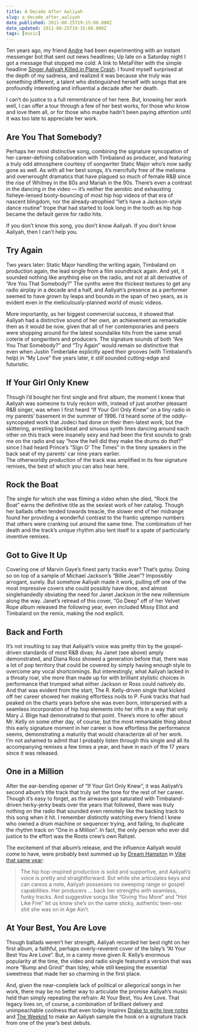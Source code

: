 ```yaml
---
title: A Decade After Aaliyah
slug: a_decade_after_aaliyah
date_published: 2011-08-25T19:15:08.000Z
date_updated: 2011-08-25T19:15:08.000Z
tags: [music]
---
```


Ten years ago, my friend [Andre](http://torrez.org/) had been experimenting with an instant messenger bot that sent out news headlines; Up late on a Saturday night I got a message that stopped me cold: A link to MetaFilter with the simple headline [Singer Aaliyah Killed in Plane Crash](http://www.metafilter.com/9647/Singer-Aaliyah-Killed-in-Plane-Crash). I found myself surprised at the depth of my sadness, and realized it was because she truly was something different, a talent who distinguished herself with songs that are profoundly interesting and influential a decade after her death.

I can’t do justice to a full remembrance of her here. But, knowing her work well, I can offer a tour through a few of her best works, for those who know and love them all, or for those who maybe hadn’t been paying attention until it was too late to appreciate her work.

## Are You That Somebody?

Perhaps her most distinctive song, combining the signature syncopation of her career-defining collaboration with Timbaland as producer, and featuring a truly odd atmosphere courtesy of songwriter Static Major who’s now sadly gone as well. As with all her best songs, it’s mercifully free of the melisma and overwrought dramatics that have plagued so much of female R&B since the rise of Whitney in the 80s and Mariah in the 90s. There’s even a contrast in the dancing in the video — it’s neither the aerobic and exhausting fisheye-lensed booty-bouncing of most hip hop videos of that era of nascent blingdom, nor the already-atrophied “let’s have a Jackson-style dance routine” trope that had started to look long in the tooth as hip hop became the default genre for radio hits.

If you don’t know this song, you don’t know Aaliyah. If you don’t know Aaliyah, then I can’t help you.

## Try Again

Two years later: Static Major handling the writing again, Timbaland on production again, the lead single from a film soundtrack again. And yet, it sounded nothing like anything else on the radio, and not at all derivative of “Are You That Somebody?” The synths were the thickest textures to get any radio airplay in a decade and a half, and Aaliyah’s presence as a performer seemed to have grown by leaps and bounds in the span of two years, as is evident even in the meticulously-planned world of music videos.

More importantly, as her biggest commercial success, it showed that Aaliyah had a distinctive sound of her *own*, an achievement as remarkable then as it would be now, given that all of her contemporaries and peers were shopping around for the latest soundalike hits from the same small coterie of songwriters and producers. The signature sounds of both “Are You That Somebody?” and “Try Again” would remain so distinctive that even when Justin Timberlake explicitly aped their grooves (with Timbaland’s help) in “My Love” five years later, it *still* sounded cutting-edge and futuristic.

## If Your Girl Only Knew
  
Though I’d bought her first single and first album, the moment I knew that Aaliyah was someone to truly reckon with, instead of just another pleasant R&B singer, was when I first heard “If Your Girl Only Knew” on a tiny radio in my parents’ basement in the summer of 1996. I’d heard some of the oddly-syncopated work that Jodeci had done on their then-latest work, but the skittering, arresting backbeat and sinuous synth lines dancing around each other on this track were insanely sexy and had been the first sounds to grab me on the radio and say “how the hell did they make the drums do *that*?” since I had heard Prince’s “Sign O’ The Times” in the tinny speakers in the back seat of my parents’ car nine years earlier.  
 The otherworldly production of the track was amplified in its few signature remixes, the best of which you can also hear here.  

## Rock the Boat

The single for which she was filming a video when she died, “Rock the Boat” earns the definitive title as the sexiest work of her catalog. Though her ballads often tended towards treacle, the slower end of her midrange found her providing a wonderful contrast to the frantic uptempo numbers that others were cranking out around the same time. The combination of her death and the track’s unique rhythm also lent itself to a spate of particularly inventive remixes.

## Got to Give It Up

Covering one of Marvin Gaye’s finest party tracks ever? That’s gutsy. Doing so on top of a sample of Michael Jackson’s “Billie Jean”? Impossibly arrogant, surely. But somehow Aaliyah made it work, pulling off one of the most impressive covers she could possibly have done, and almost singlehandedly obviating the need for Janet Jackson in the new millennium along the way. Janet’s retread of this cover, “Go Deep” off of her Velvet Rope album released the following year, even included Missy Elliot and Timbaland on the remix, making the nod explicit.

## Back and Forth
  
 It’s not insulting to say that Aaliyah’s voice was pretty thin by the gospel-driven standards of most R&B divas; As Janet (see above) amply demonstrated, and Diana Ross showed a generation before that, there was a lot of pop territory that could be covered by simply having enough style to overcome any vocal shortcomings. But interestingly, what Aaliyah lacked in a throaty roar, she more than made up for with brilliant stylistic choices in performance that trumped what either Jackson or Ross could natively do.  
 And that was evident from the start; The R. Kelly-driven single that kicked off her career showed her making effortless nods to P. Funk tracks that had peaked on the charts years before she was even born, interspersed with a seamless incorporation of hip hop elements into her riffs in a way that only Mary J. Blige had demonstrated to that point. There’s more to offer about Mr. Kelly on some other day, of course, but the most remarkable thing about this early signature moment in her career is how effortless the performance seems, demonstrating a maturity that would characterize all of her work.  
 I’m not ashamed to admit that I probably listen through this single and all its accompanying remixes a few times a year, and have in each of the 17 years since it was released.

## One in a Million

After the ear-bending opener of “If Your Girl Only Knew”, it was Aaliyah’s second album’s title track that truly set the tone for the rest of her career. Though it’s easy to forget, as the airwaves got saturated with Timbaland-driven herky-jerky beats over the years that followed, there was truly nothing on the radio that sounded even remotely like the backing track to this song when it hit. I remember distinctly watching every friend I knew who owned a drum machine or sequencer trying, and failing, to duplicate the rhythm track on “One in a Million”. In fact, the only person who ever did justice to the effort was the Roots crew’s own Rahzel.
  
 The excitement of that album’s release, and the influence Aaliyah would come to have, were probably best summed up by [Dream Hampton](http://www.dreamhampton.com/) in [Vibe that same year](http://books.google.com/books?id=4SsEAAAAMBAJ&lpg=PP1&pg=PA133#v=onepage&q&f=false):

> The hip hop-inspired production is solid and supportive, and Aaliyah’s voice is pretty and straightforward. But while she articulates keys and can caress a note, Aaliyah possesses no sweeping range or gospel capabilities. Her producers … back her strengths with seamless, funky tracks. And suggestive songs like “Giving You More” and “Hot Like Fire” let us know she’s on the same sticky, authentic teen-sex shit she was on in Age Ain’t.

## At Your Best, You Are Love

Though ballads weren’t her strength, Aaliyah recorded her best right on her first album, a faithful, perhaps overly-reverent cover of the Isley’s “At Your Best You Are Love”. But, in a canny move given R. Kelly’s enormous popularity at the time, the video and radio single featured a version that was more “Bump and Grind” than Isley, while still keeping the essential sweetness that made her so charming in the first place.

And, given the near-complete lack of political or allegorical songs in her work, there may be no better way to articulate the promise Aaliyah’s music held than simply repeating the refrain: At Your Best, You Are Love. That legacy lives on, of course, a combination of brilliant delivery and unimpeachable coolness that even today inspires [Drake to write love notes](http://rapradar.com/2010/08/25/rr-guest-blog-drakes-letter-to-aaliyah/) and [The Weeknd](http://the-weeknd.com/) to make an Aaliyah sample the hook on a signature track from one of the year’s best debuts.
